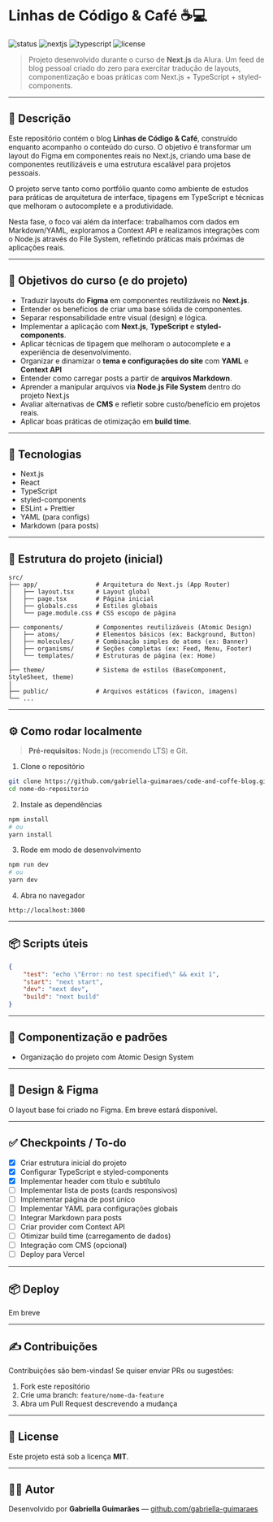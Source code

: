 # Linhas de Código & Café ☕💻

![status](https://img.shields.io/badge/status-em%20desenvolvimento-orange) ![nextjs](https://img.shields.io/badge/tech-Next.js-000) ![typescript](https://img.shields.io/badge/lang-TypeScript-blue) ![license](https://img.shields.io/badge/license-MIT-green)

> Projeto desenvolvido durante o curso de **Next.js** da Alura. Um feed de blog pessoal criado do zero para exercitar tradução de layouts, componentização e boas práticas com Next.js + TypeScript + styled-components.

---

## 🔎 Descrição

Este repositório contém o blog **Linhas de Código & Café**, construído enquanto acompanho o conteúdo do curso. O objetivo é transformar um layout do Figma em componentes reais no Next.js, criando uma base de componentes reutilizáveis e uma estrutura escalável para projetos pessoais.

O projeto serve tanto como portfólio quanto como ambiente de estudos para práticas de arquitetura de interface, tipagens em TypeScript e técnicas que melhoram o autocomplete e a produtividade.

Nesta fase, o foco vai além da interface: trabalhamos com dados em Markdown/YAML, exploramos a Context API e realizamos integrações com o Node.js através do File System, refletindo práticas mais próximas de aplicações reais.

---

## 🎯 Objetivos do curso (e do projeto)

* Traduzir layouts do **Figma** em componentes reutilizáveis no **Next.js**.
* Entender os benefícios de criar uma base sólida de componentes.
* Separar responsabilidade entre visual (design) e lógica.
* Implementar a aplicação com **Next.js**, **TypeScript** e **styled-components**.
* Aplicar técnicas de tipagem que melhoram o autocomplete e a experiência de desenvolvimento.
* Organizar e dinamizar o **tema e configurações do site** com **YAML** e **Context API**
* Entender como carregar posts a partir de **arquivos Markdown**.
* Aprender a manipular arquivos via **Node.js File System** dentro do projeto Next.js
* Avaliar alternativas de **CMS** e refletir sobre custo/benefício em projetos reais.
* Aplicar boas práticas de otimização em **build time**. 

---

## 🚀 Tecnologias

* Next.js
* React
* TypeScript
* styled-components
* ESLint + Prettier
* YAML (para configs)
* Markdown (para posts)

---

## 🧭 Estrutura do projeto (inicial)

```text
src/
├── app/                # Arquitetura do Next.js (App Router)
│   ├── layout.tsx      # Layout global
│   ├── page.tsx        # Página inicial
│   ├── globals.css     # Estilos globais
│   └── page.module.css # CSS escopo de página
│
├── components/         # Componentes reutilizáveis (Atomic Design)
│   ├── atoms/          # Elementos básicos (ex: Background, Button)
│   ├── molecules/      # Combinação simples de atoms (ex: Banner)
│   ├── organisms/      # Seções completas (ex: Feed, Menu, Footer)
│   └── templates/      # Estruturas de página (ex: Home)
│
├── theme/              # Sistema de estilos (BaseComponent, StyleSheet, theme)
│
├── public/             # Arquivos estáticos (favicon, imagens)
└── ...
```

---

## ⚙️ Como rodar localmente

> **Pré-requisitos:** Node.js (recomendo LTS) e Git.

1. Clone o repositório

```bash
git clone https://github.com/gabriella-guimaraes/code-and-coffe-blog.git
cd nome-do-repositorio
```

2. Instale as dependências

```bash
npm install
# ou
yarn install
```

3. Rode em modo de desenvolvimento

```bash
npm run dev
# ou
yarn dev
```

4. Abra no navegador

```
http://localhost:3000
```

---

## 📦 Scripts úteis

```json
{
    "test": "echo \"Error: no test specified\" && exit 1",
    "start": "next start",
    "dev": "next dev",
    "build": "next build"
}
```


---

## 🧩 Componentização e padrões

* Organização do projeto com Atomic Design System

---

## 🎨 Design & Figma

O layout base foi criado no Figma. Em breve estará disponível.

---

## ✅ Checkpoints / To-do

* [x] Criar estrutura inicial do projeto
* [x] Configurar TypeScript e styled-components
* [x] Implementar header com título e subtítulo
* [ ] Implementar lista de posts (cards responsivos)
* [ ] Implementar página de post único
* [ ] Implementar YAML para configurações globais
* [ ] Integrar Markdown para posts
* [ ] Criar provider com Context API
* [ ] Otimizar build time (carregamento de dados)
* [ ] Integração com CMS (opcional)
* [ ] Deploy para Vercel

---

## 📦 Deploy

Em breve

---

## ✍️ Contribuições

Contribuições são bem-vindas! Se quiser enviar PRs ou sugestões:

1. Fork este repositório
2. Crie uma branch: `feature/nome-da-feature`
3. Abra um Pull Request descrevendo a mudança

---

## 📝 License

Este projeto está sob a licença **MIT**.

---

## 👩‍💻 Autor

Desenvolvido por **Gabriella Guimarães** — [github.com/gabriella-guimaraes](https://github.com/gabriella-guimaraes)
